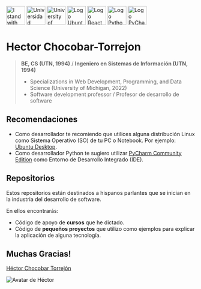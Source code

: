 <img src="https://chocobar.net/hcht-uk"
     width="50" height="50"
     alt="I stand with Ukraine">
<img src="https://chocobar.net/utn"
     height="50"
     alt="Universidad Tecnológica Nacional">
<img src="https://chocobar.net/university-of-michigan"
     height="50"
     alt="University of Michigan">
<img src="https://chocobar.net/logo-ubuntu"
     height="50"
     alt="Logo Ubuntu">
<img src="https://chocobar.net/logo-react"
     height="50"
     alt="Logo React">
<img src="https://chocobar.net/logo-python"
     height="50"
     alt="Logo Python">
<img src="https://chocobar.net/logo-pycharm"
     height="50"
     alt="Logo PyCharm">

# Hector Chocobar-Torrejon

> **BE, CS (UTN, 1994)** /  **Ingeniero en Sistemas de Información (UTN, 1994)**
> - Specializations in Web Development, Programming, and Data Science (University of Michigan, 2022)
> - Software development professor / Profesor de desarrollo de software

## Recomendaciones

- Como desarrollador te recomiendo que utilices alguna distribución Linux como Sistema Operativo (SO) de tu PC o Notebook. Por ejemplo: [Ubuntu Desktop](https://ubuntu.com/download/desktop). 
- Como desarrollador Python te sugiero utilizar [PyCharm Community Edition](https://www.jetbrains.com/pycharm/download/#section=linux) como Entorno de Desarrollo Integrado (IDE).

## Repositorios

Estos repositorios están destinados a hispanos parlantes que se inician en la industria del desarrollo de software.

En ellos encontrarás:

- Código de apoyo de **cursos** que he dictado.
- Código de **pequeños proyectos** que utilizo como ejemplos para explicar la aplicación de alguna tecnología.

## Muchas Gracias!

[Héctor Chocobar Torrejón](http://chocobar.net)

![Avatar de Héctor](https://en.gravatar.com/userimage/146115819/41a333edd75fea5257a0a684c76cf977.png)
